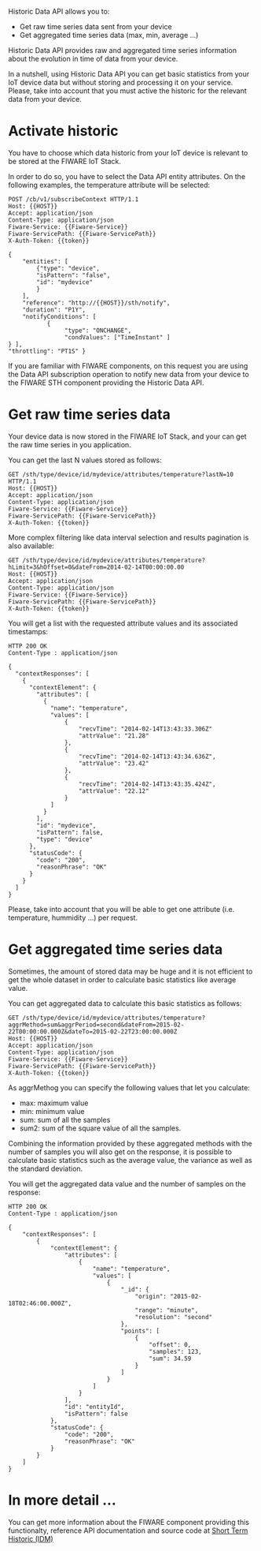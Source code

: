 Historic Data API allows you to:

- Get raw time series data sent from your device
- Get aggregated time series data (max, min, average ...)

Historic Data API provides raw and aggregated time series information about the evolution in time of data from your device.

In a nutshell, using Historic Data API you can get basic statistics from your IoT device data but without storing and processing it on your service. Please, take into account that you must active the historic for the relevant data from your device.

# Activate historic

You have to choose which data historic from your IoT device is relevant to be stored at the FIWARE IoT Stack.

In order to do so, you have to select the Data API entity attributes.  On the following examples, the temperature attribute will be selected:

```
POST /cb/v1/subscribeContext HTTP/1.1
Host: {{HOST}}
Accept: application/json
Content-Type: application/json
Fiware-Service: {{Fiware-Service}}
Fiware-ServicePath: {{Fiware-ServicePath}}
X-Auth-Token: {{token}}

{
    "entities": [
        {"type": "device",
        "isPattern": "false",
        "id": "mydevice"
        }
    ],
    "reference": "http://{{HOST}}/sth/notify",
    "duration": "P1Y",
    "notifyConditions": [
           {
                "type": "ONCHANGE",
                "condValues": ["TimeInstant" ]
} ],
"throttling": "PT1S" }
```

If you are familiar with FIWARE components, on this request you are using the Data API subscription operation to notify new data from your device to the FIWARE STH component providing the Historic Data API.

# Get raw time series data

Your device data is now stored in the FIWARE IoT Stack, and your can get the raw time series in you application.

You can get the last N values stored as follows:

```
GET /sth/type/device/id/mydevice/attributes/temperature?lastN=10 HTTP/1.1
Host: {{HOST}}
Accept: application/json
Content-Type: application/json
Fiware-Service: {{Fiware-Service}}
Fiware-ServicePath: {{Fiware-ServicePath}}
X-Auth-Token: {{token}}
```

More complex filtering like data interval selection and results pagination is also available:

```
GET /sth/type/device/id/mydevice/attributes/temperature?hLimit=3&hOffset=0&dateFrom=2014-02-14T00:00:00.00
Host: {{HOST}}
Accept: application/json
Content-Type: application/json
Fiware-Service: {{Fiware-Service}}
Fiware-ServicePath: {{Fiware-ServicePath}}
X-Auth-Token: {{token}}
```

You will get a list with the requested attribute values and its associated timestamps:

```
HTTP 200 OK
Content-Type : application/json

{
  "contextResponses": [
    {
      "contextElement": {
        "attributes": [
          {
            "name": "temperature",
            "values": [
                {
                    "recvTime": "2014-02-14T13:43:33.306Z"
                    "attrValue": "21.28"
                },
                {
                    "recvTime": "2014-02-14T13:43:34.636Z",
                    "attrValue": "23.42"
                },
                {
                    "recvTime": "2014-02-14T13:43:35.424Z",
                    "attrValue": "22.12"
                }
            ]
          }
        ],
        "id": "mydevice",
        "isPattern": false,
        "type": "device"
      },
      "statusCode": {
        "code": "200",
        "reasonPhrase": "OK"
      }
    }
  ]
}

```

Please, take into account that you will be able to get one attribute (i.e. temperature, hummidity ...) per request.

# Get aggregated time series data

Sometimes, the amount of stored data may be huge and it is not efficient to get the whole dataset in order to calculate basic statistics like average value.  

You can get aggregated data to calculate this basic statistics as follows:

```
GET /sth/type/device/id/mydevice/attributes/temperature?aggrMethod=sum&aggrPeriod=second&dateFrom=2015-02-22T00:00:00.000Z&dateTo=2015-02-22T23:00:00.000Z
Host: {{HOST}}
Accept: application/json
Content-Type: application/json
Fiware-Service: {{Fiware-Service}}
Fiware-ServicePath: {{Fiware-ServicePath}}
X-Auth-Token: {{token}}
```

As aggrMethog you can specify the following values that let you calculate:

- max: maximum value
- min: minimum value
- sum: sum of all the samples
- sum2: sum of the square value of all the samples.

Combining the information provided by these aggregated methods with the number of samples you will also get on the response, it is possible to calculate basic statistics such as the average value, the variance as well as the standard deviation.

You will get the aggregated data value and the number of samples on the response:

```
HTTP 200 OK
Content-Type : application/json

{
    "contextResponses": [
        {
            "contextElement": {
                "attributes": [
                    {
                        "name": "temperature",
                        "values": [
                            {
                                "_id": {
                                    "origin": "2015-02-18T02:46:00.000Z",
                                    "range": "minute",
                                    "resolution": "second"
                                },
                                "points": [
                                    {
                                        "offset": 0,
                                        "samples": 123,
                                        "sum": 34.59
                                    }
                                ]
                            }
                        ]
                    }
                ],
                "id": "entityId",
                "isPattern": false
            },
            "statusCode": {
                "code": "200",
                "reasonPhrase": "OK"
            }
        }
    ]
}
```

# In more detail ...

You can get more information about the FIWARE component providing this functionalty, reference API documentation and source code at [Short Term Historic (IDM)](sth.md)
